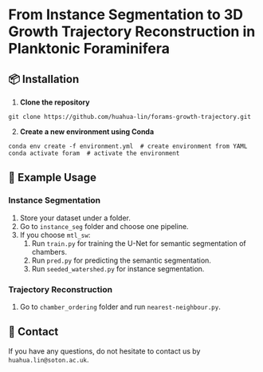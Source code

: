 # From Instance Segmentation to 3D Growth Trajectory Reconstruction in Planktonic Foraminifera
## 📦 Installation
1. **Clone the repository**
```
git clone https://github.com/huahua-lin/forams-growth-trajectory.git
```
2. **Create a new environment using Conda**
```
conda env create -f environment.yml  # create environment from YAML
conda activate foram  # activate the environment
```
## 🧪 Example Usage
### Instance Segmentation
1. Store your dataset under a folder.
2. Go to `instance_seg` folder and choose one pipeline.
3. If you choose `mtl_sw`:
   1. Run `train.py` for training the U-Net for semantic segmentation of chambers.
   2. Run `pred.py` for predicting the semantic segmentation. 
   3. Run `seeded_watershed.py` for instance segmentation.
### Trajectory Reconstruction
1. Go to `chamber_ordering` folder and run `nearest-neighbour.py`.

## 🔧 Contact
If you have any questions, do not hesitate to contact us by `huahua.lin@soton.ac.uk`.